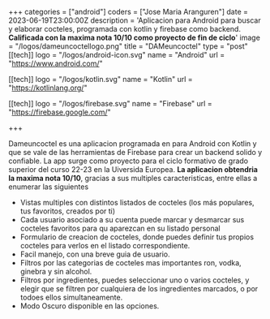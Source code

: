 +++
categories = ["android"]
coders = ["Jose Maria Aranguren"]
date = 2023-06-19T23:00:00Z
description = 'Aplicacion para Android para buscar y elaborar cocteles, programada con kotlin y firebase como backend. **Calificada con la maxima nota 10/10 como proyecto de fin de ciclo**'
image = "/logos/dameuncoctellogo.png"
title = "DAMeuncoctel"
type = "post"
[[tech]]
logo = "/logos/android-icon.svg"
name = "Android"
url = "https://www.android.com/"

[[tech]]
logo = "/logos/kotlin.svg"
name = "Kotlin"
url = "https://kotlinlang.org/"

[[tech]]
logo = "/logos/firebase.svg"
name = "Firebase"
url = "https://firebase.google.com/"


+++

Dameuncoctel es una aplicacion programada en para Android con Kotlin y que se vale de las herramientas de Firebase para crear un backend solido y confiable. La app surge como proyecto para el ciclo formativo de grado superior del curso 22-23 en la Uiversida Europea. **La aplicacion obtendria la maxima nota 10/10**, gracias a sus multiples caracteristicas, entre ellas a enumerar las siguientes

* Vistas multiples con distintos listados de cocteles (los más populares, tus favoritos, creados por ti)
* Cada usuario asociado a su cuenta puede marcar y desmarcar sus cocteles favoritos para qu aparezcan en su listado personal
* Formulario de creacion de cocteles, donde puedes definir tus propios cocteles para verlos en el listado correspondiente.
* Facil manejo, con una breve guia de usuario.
* Filtros por las categorias de cocteles mas importantes ron, vodka, ginebra y sin alcohol.
* Filtros por ingredientes, puedes seleccionar uno o varios cocteles, y elegir que se filtren por cualquiera de los ingredientes marcados, o por todoes ellos simultaneamente.
* Modo Oscuro disponible en las opciones.


